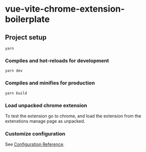 # vue-vite-chrome-extension-boilerplate

## Project setup
```
yarn
```

### Compiles and hot-reloads for development
```
yarn dev
```

### Compiles and minifies for production
```
yarn build
```

### Load unpacked chrome extension
To test the extension go to chrome, and load the extension from the extenstions manage page as unpacked.

### Customize configuration
See [Configuration Reference](https://cli.vuejs.org/config/).
